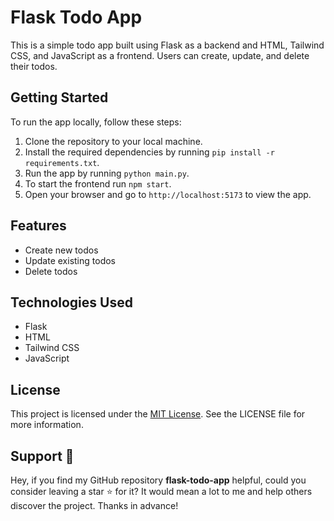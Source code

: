 # Flask Todo App

This is a simple todo app built using Flask as a backend and HTML, Tailwind CSS, and JavaScript as a frontend. Users can create, update, and delete their todos.

## Getting Started

To run the app locally, follow these steps:

1. Clone the repository to your local machine.
2. Install the required dependencies by running `pip install -r requirements.txt`.
3. Run the app by running `python main.py`.
4. To start the frontend run `npm start`.
4. Open your browser and go to `http://localhost:5173` to view the app.

## Features

- Create new todos
- Update existing todos
- Delete todos


## Technologies Used

- Flask
- HTML
- Tailwind CSS
- JavaScript

## License
This project is licensed under the [MIT License](LICENSE). See the LICENSE file for more information.

## Support 🙏

Hey, if you find my GitHub repository **flask-todo-app** helpful, could you consider leaving a star ⭐ for it? It would mean a lot to me and help others discover the project. Thanks in advance!
